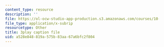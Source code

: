 ```yaml
---
content_type: resource
description: ''
file: https://ol-ocw-studio-app-production.s3.amazonaws.com/courses/10-34-numerical-methods-applied-to-chemical-engineering-fall-2015/a528e848819a575b83aa67a6bfc2f804_VMyJ_v3K0Tw.vtt
file_type: application/x-subrip
resourcetype: Other
title: 3play caption file
uid: a528e848-819a-575b-83aa-67a6bfc2f804
---
```

